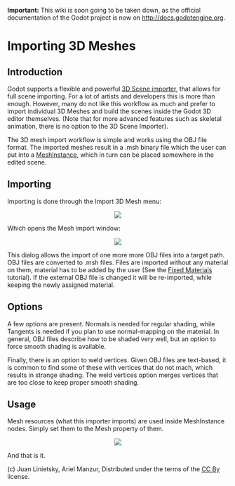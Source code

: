 **Important:** This wiki is soon going to be taken down, as the official documentation of the Godot project is now on http://docs.godotengine.org.

# Importing 3D Meshes

## Introduction

Godot supports a flexible and powerful [3D Scene importer](import_3d), that allows for full scene importing. For a lot of artists and developers this is more than enough. However, many do not like this workflow as much and prefer to import individual 3D Meshes and build the scenes inside the Godot 3D editor themselves. (Note that for more advanced features such as skeletal animation, there is no option to the 3D Scene Importer).

The 3D mesh import workflow is simple and works using the OBJ file format. The imported meshes result in a .msh binary file which the user can put into a [MeshInstance](class_meshinstance), which in turn can be placed somewhere in the edited scene.

## Importing

Importing is done through the Import 3D Mesh menu:

<p align="center"><img src="images/mesh_import.png"></p>

Which opens the Mesh import window:

<p align="center"><img src="images/mesh_dialog.png"></p>

This dialog allows the import of one more more OBJ files into a target path. OBJ files are converted to .msh files. Files are imported without any material on them, material has to be added by the user (See the [Fixed Materials](tutorial_fixed_materials) tutorial). If the external OBJ file is changed it will be re-imported, while keeping the newly assigned material.

## Options

A few options are present. Normals is needed for regular shading, while Tangents is needed if you plan to use normal-mapping on the material. In general, OBJ files describe how to be shaded very well, but an option to force smooth shading is available.

Finally, there is an option to weld vertices. Given OBJ files are text-based, it is common to find some of these with vertices that do not mach, which results in strange shading. The weld vertices option merges vertices that are too close to keep proper smooth shading.

## Usage

Mesh resources (what this importer imports) are used inside MeshInstance nodes. Simply set them to the Mesh property of them.

<p align="center"><img src="images/3dmesh_instance.png"></p>

And that is it.



(c) Juan Linietsky, Ariel Manzur, Distributed under the terms of the [CC By](https://creativecommons.org/licenses/by/3.0/legalcode) license.
